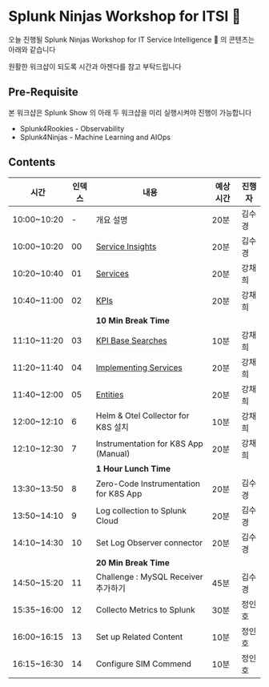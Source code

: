 # Splunk Ninjas Workshop for ITSI 🥷

오늘 진행될 Splunk Ninjas Workshop for IT Service Intelligence 🥷 의 콘텐츠는 아래와 같습니다

원활한 워크샵이 되도록 시간과 아젠다를 참고 부탁드립니다

## Pre-Requisite

본 워크샵은 Splunk Show 의 아래 두 워크샵을 미리 실행시켜야 진행이 가능합니다

- Splunk4Rookies - Observability
- Splunk4Ninjas - Machine Learning and AIOps

## Contents

| 시간        | 인덱스 | 내용                                                                                    | 예상 시간 | 진행자 |
| ----------- | ------ | --------------------------------------------------------------------------------------- | --------- | ------ |
| 10:00~10:20 | -      | 개요 설명                                                                               | 20분      | 김수경 |
| 10:00~10:20 | 00     | [Service Insights](./2-1-service-insights/2-1-index.html)                               | 20분      | 김수경 |
| 10:20~10:40 | 01     | [Services](./2-1-service-insights/2-1-1-Services/2-1-1-index.html)                      | 20분      | 강채희 |
| 10:40~11:00 | 02     | [KPIs](./2-1-service-insights/2-1-2-KPIs/2-1-2-index.html)                              | 20분      | 강채희 |
|             |        | **10 Min Break Time**                                                                   |
| 11:10~11:20 | 03     | [KPI Base Searches](./2-1-service-insights/2-1-3-BaseSearches/2-1-3-index.html)         | 10분      | 강채희 |
| 11:20~11:40 | 04     | [Implementing Services](./2-1-service-insights/2-1-4-ImplementService/2-1-4-index.html) | 20분      | 강채희 |
| 11:40~12:00 | 05     | [Entities](./2-1-service-insights/2-1-5-Entities/2-1-5-index.html)                      | 20분      | 강채희 |
| 12:00~12:10 | 6      | Helm & Otel Collector for K8S 설치                                                      | 10분      | 강채희 |
| 12:10~12:30 | 7      | Instrumentation for K8S App (Manual)                                                    | 20분      | 강채희 |
|             |        | **1 Hour Lunch Time**                                                                   |
| 13:30~13:50 | 8      | Zero-Code Instrumentation for K8S App                                                   | 20분      | 김수경 |
| 13:50~14:10 | 9      | Log collection to Splunk Cloud                                                          | 20분      | 김수경 |
| 14:10~14:30 | 10     | Set Log Observer connector                                                              | 20분      | 김수경 |
|             |        | **20 Min Break Time**                                                                   |
| 14:50~15:20 | 11     | Challenge : MySQL Receiver 추가하기                                                     | 45분      | 김수경 |
| 15:35~16:00 | 12     | Collecto Metrics to Splunk                                                              | 30분      | 정인호 |
| 16:00~16:15 | 13     | Set up Related Content                                                                  | 10분      | 정인호 |
| 16:15~16:30 | 14     | Configure SIM Commend                                                                   | 10분      | 정인호 |
